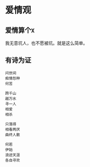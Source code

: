 # 爱情观

## 爱情算个`X`

我无意坑人，也不愿被坑。就是这么简单。

## 有诗为证

```
问世间
痴情怨种
何苦

跨千山
越万水
寻一人
相爱
相杀

只落得
相看两厌
曲终人散

何若
伊始
浪迹天涯
各自寻欢
```